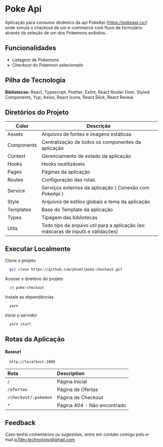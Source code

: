 
# Poke Api

Aplicação para consumo dinâmico da api PokeApi (https://pokeapi.co/) onde simula o checkout de um e-commerce com fluxo de formulário através da seleção de um dos Pokemons exibidos.


## Funcionalidades

- Listagem de Pokemons
- Checkout do Pokemon selecionado



## Pilha de Tecnologia

**Bibliotecas:** React, Typescript, Prettier, Eslint, React Router Dom, Styled Components, Yup, Axios, React Icons, React Slick, React Reveal.


## Diretórios do Projeto

| Color             | Descrição                                                                |
| ----------------- | ------------------------------------------------------------------ |
| Assets | Arquivos de fontes e imagens estáticas |
| Components | Centralização de todos os componentes da aplicação |
| Context | Gerenciamento de estado da aplicação |
| Hooks | Hooks reutilizáveis |
| Pages | Páginas da aplicação |
| Routes | Configuração das rotas |
| Service | Serviços externos da aplicação ( Conexão com PokeApi ) |
| Style | Arquivos de estilos globais e tema da aplicação |
| Templates | Base do Template da aplicação |
| Types | Tipagem das bibliotecas |
| Utils | Todo tipo de arquivo util para a aplicação (ex: máscaras de inputs e validações) |


## Executar Localmente

Clone o projeto

```bash
  git clone https://github.com/phsm7/poke-checkout.git
```

Acesse o diretório do projeto

```bash
  cd poke-checkout
```

Instale as dependências

```bash
  yarn
```

Inicie o servidor

```bash
  yarn start
```


## Rotas da Aplicação

#### Baseurl

```http
  http://localhost:3000
```

| Rota| Description                |
| :-------- | :------------------------- |
| `/` | Página Inicial |
| `/ofertas` | Página de Ofertas |
| `/checkout/:pokemon` | Página de Checkout |
| `*` | Página 404 - Não encontrado |


## Feedback

Caso tenha comentários ou sugestões, entre em contato comigo pelo e-mail p7dev.technology@gmail.com

